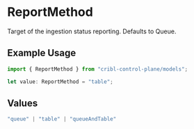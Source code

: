# ReportMethod

Target of the ingestion status reporting. Defaults to Queue.

## Example Usage

```typescript
import { ReportMethod } from "cribl-control-plane/models";

let value: ReportMethod = "table";
```

## Values

```typescript
"queue" | "table" | "queueAndTable"
```